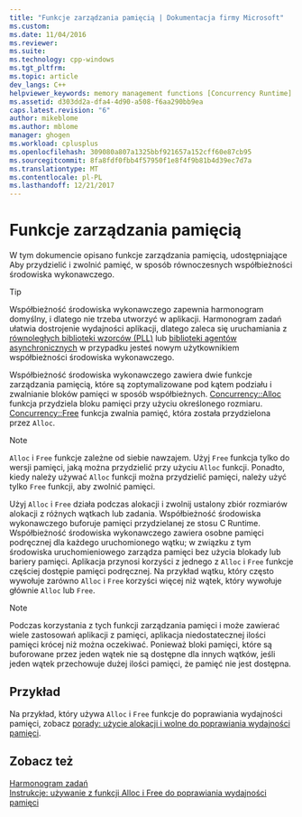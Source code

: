 ```yaml
---
title: "Funkcje zarządzania pamięcią | Dokumentacja firmy Microsoft"
ms.custom: 
ms.date: 11/04/2016
ms.reviewer: 
ms.suite: 
ms.technology: cpp-windows
ms.tgt_pltfrm: 
ms.topic: article
dev_langs: C++
helpviewer_keywords: memory management functions [Concurrency Runtime]
ms.assetid: d303dd2a-dfa4-4d90-a508-f6aa290bb9ea
caps.latest.revision: "6"
author: mikeblome
ms.author: mblome
manager: ghogen
ms.workload: cplusplus
ms.openlocfilehash: 309080a807a1325bbf921657a152cff60e87cb95
ms.sourcegitcommit: 8fa8fdf0fbb4f57950f1e8f4f9b81b4d39ec7d7a
ms.translationtype: MT
ms.contentlocale: pl-PL
ms.lasthandoff: 12/21/2017
---
```

# <a name="memory-management-functions"></a>Funkcje zarządzania pamięcią
W tym dokumencie opisano funkcje zarządzania pamięcią, udostępniające Aby przydzielić i zwolnić pamięć, w sposób równoczesnych współbieżności środowiska wykonawczego.  
  
> [!TIP]
>  Współbieżność środowiska wykonawczego zapewnia harmonogram domyślny, i dlatego nie trzeba utworzyć w aplikacji. Harmonogram zadań ułatwia dostrojenie wydajności aplikacji, dlatego zaleca się uruchamiania z [równoległych biblioteki wzorców (PLL)](../../parallel/concrt/parallel-patterns-library-ppl.md) lub [biblioteki agentów asynchronicznych](../../parallel/concrt/asynchronous-agents-library.md) w przypadku jesteś nowym użytkownikiem współbieżności środowiska wykonawczego.  
  
 Współbieżność środowiska wykonawczego zawiera dwie funkcje zarządzania pamięcią, które są zoptymalizowane pod kątem podziału i zwalnianie bloków pamięci w sposób współbieżnych. [Concurrency::Alloc](reference/concurrency-namespace-functions.md#alloc) funkcja przydziela bloku pamięci przy użyciu określonego rozmiaru. [Concurrency::Free](reference/concurrency-namespace-functions.md#free) funkcja zwalnia pamięć, która została przydzielona przez `Alloc`.  
  
> [!NOTE]
>  `Alloc` i `Free` funkcje zależne od siebie nawzajem. Użyj `Free` funkcja tylko do wersji pamięci, jaką można przydzielić przy użyciu `Alloc` funkcji. Ponadto, kiedy należy używać `Alloc` funkcji można przydzielić pamięci, należy użyć tylko `Free` funkcji, aby zwolnić pamięci.  
  
 Użyj `Alloc` i `Free` działa podczas alokacji i zwolnij ustalony zbiór rozmiarów alokacji z różnych wątkach lub zadania. Współbieżność środowiska wykonawczego buforuje pamięci przydzielanej ze stosu C Runtime. Współbieżność środowiska wykonawczego zawiera osobne pamięci podręcznej dla każdego uruchomionego wątku; w związku z tym środowiska uruchomieniowego zarządza pamięci bez użycia blokady lub bariery pamięci. Aplikacja przynosi korzyści z jednego z `Alloc` i `Free` funkcje częściej dostępie pamięci podręcznej. Na przykład wątku, który często wywołuje zarówno `Alloc` i `Free` korzyści więcej niż wątek, który wywołuje głównie `Alloc` lub `Free`.  
  
> [!NOTE]
>  Podczas korzystania z tych funkcji zarządzania pamięci i może zawierać wiele zastosowań aplikacji z pamięci, aplikacja niedostatecznej ilości pamięci krócej niż można oczekiwać. Ponieważ bloki pamięci, które są buforowane przez jeden wątek nie są dostępne dla innych wątków, jeśli jeden wątek przechowuje dużej ilości pamięci, że pamięć nie jest dostępna.  
  
## <a name="example"></a>Przykład  
 Na przykład, który używa `Alloc` i `Free` funkcje do poprawiania wydajności pamięci, zobacz [porady: użycie alokacji i wolne do poprawiania wydajności pamięci](../../parallel/concrt/how-to-use-alloc-and-free-to-improve-memory-performance.md).  
  
## <a name="see-also"></a>Zobacz też  
 [Harmonogram zadań](../../parallel/concrt/task-scheduler-concurrency-runtime.md)   
 [Instrukcje: używanie z funkcji Alloc i Free do poprawiania wydajności pamięci](../../parallel/concrt/how-to-use-alloc-and-free-to-improve-memory-performance.md)

